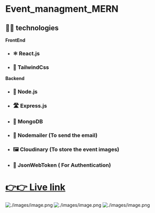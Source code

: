 # Event_managment_MERN





## 🧑‍💻 technologies 
__FrontEnd__
  * ###  ⚛️ React.js
  * ### 🧩 TailwindCss
__Backend__
   * ### 💚 Node.js
   * ### 🛣️ Express.js
   * ### 🍃 MongoDB
   * ### 📩 Nodemailer (To send the email)
   * ### 🖼️ Cloudinary (To store the event images)
   * ### 🔐 JsonWebToken ( For Authentication)

# [__👉👉 Live link__](https://event-managment-mern.up.railway.app)


![./images/image.png](https://res.cloudinary.com/dfyznrd0v/image/upload/v1670783582/eventManagmaent1_o18arl.png)
![./images/image.png](https://res.cloudinary.com/dfyznrd0v/image/upload/v1670783582/event2_qepuzt.png)
![./images/image.png](https://res.cloudinary.com/dfyznrd0v/image/upload/v1670783584/event3_ddiyqi.png)

